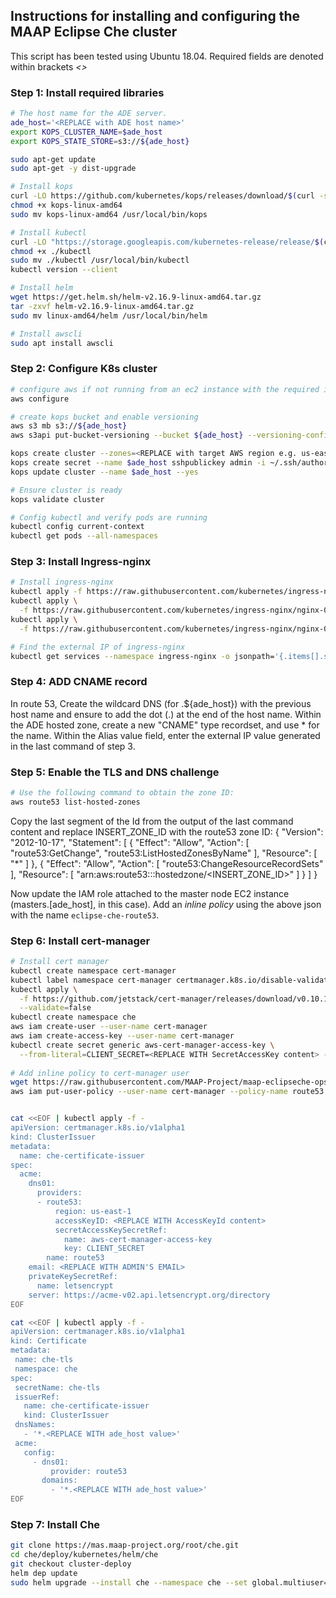 ## Instructions for installing and configuring the MAAP Eclipse Che cluster

This script has been tested using Ubuntu 18.04. Required fields are denoted within brackets *<>*

### Step 1: Install required libraries

```bash
# The host name for the ADE server.
ade_host='<REPLACE with ADE host name>'
export KOPS_CLUSTER_NAME=$ade_host
export KOPS_STATE_STORE=s3://${ade_host}

sudo apt-get update
sudo apt-get -y dist-upgrade

# Install kops
curl -LO https://github.com/kubernetes/kops/releases/download/$(curl -s https://api.github.com/repos/kubernetes/kops/releases/latest | grep tag_name | cut -d '"' -f 4)/kops-linux-amd64
chmod +x kops-linux-amd64
sudo mv kops-linux-amd64 /usr/local/bin/kops

# Install kubectl
curl -LO "https://storage.googleapis.com/kubernetes-release/release/$(curl -s https://storage.googleapis.com/kubernetes-release/release/stable.txt)/bin/linux/amd64/kubectl"
chmod +x ./kubectl
sudo mv ./kubectl /usr/local/bin/kubectl
kubectl version --client

# Install helm
wget https://get.helm.sh/helm-v2.16.9-linux-amd64.tar.gz
tar -zxvf helm-v2.16.9-linux-amd64.tar.gz
sudo mv linux-amd64/helm /usr/local/bin/helm

# Install awscli
sudo apt install awscli
```

### Step 2: Configure K8s cluster

```bash
# configure aws if not running from an ec2 instance with the required iam permissions attached
aws configure

# create kops bucket and enable versioning
aws s3 mb s3://${ade_host}
aws s3api put-bucket-versioning --bucket ${ade_host} --versioning-configuration Status=Enabled

kops create cluster --zones=<REPLACE with target AWS region e.g. us-east-1a> --name=$ade_host
kops create secret --name $ade_host sshpublickey admin -i ~/.ssh/authorized_keys 
kops update cluster --name $ade_host --yes

# Ensure cluster is ready 
kops validate cluster

# Config kubectl and verify pods are running
kubectl config current-context
kubectl get pods --all-namespaces
```

### Step 3: Install Ingress-nginx

```bash
# Install ingress-nginx
kubectl apply -f https://raw.githubusercontent.com/kubernetes/ingress-nginx/nginx-0.26.1/deploy/static/mandatory.yaml
kubectl apply \
  -f https://raw.githubusercontent.com/kubernetes/ingress-nginx/nginx-0.26.1/deploy/static/provider/aws/service-l4.yaml     
kubectl apply \
  -f https://raw.githubusercontent.com/kubernetes/ingress-nginx/nginx-0.26.1/deploy/static/provider/aws/patch-configmap-l4.yaml

# Find the external IP of ingress-nginx
kubectl get services --namespace ingress-nginx -o jsonpath='{.items[].status.loadBalancer.ingress[0].hostname}'
```

### Step 4: ADD CNAME record

In route 53, Create the wildcard DNS (for .${ade_host}) with the previous host name and ensure to add the dot (.) at the end of the host name. 
Within the ADE hosted zone, create a new "CNAME" type recordset, and use * for the name. Within the Alias value field, enter the external IP value generated in the last command of step 3.

### Step 5: Enable the TLS and DNS challenge

```bash
# Use the following command to obtain the zone ID:
aws route53 list-hosted-zones
```
Copy the last segment of the Id from the output of the last command  content and replace INSERT_ZONE_ID with the route53 zone ID:
{
    "Version": "2012-10-17",
    "Statement": [
        {
            "Effect": "Allow",
            "Action": [
                "route53:GetChange",
                "route53:ListHostedZonesByName"
            ],
            "Resource": [
                "*"
            ]
        },
        {
            "Effect": "Allow",
            "Action": [
                "route53:ChangeResourceRecordSets"
            ],
            "Resource": [
                "arn:aws:route53:::hostedzone/<INSERT_ZONE_ID>"
            ]
        }
    ]
}

Now update the IAM role attached to the master node EC2 instance (masters.[ade_host], in this case). Add an *inline policy* using the above json with the name `eclipse-che-route53`.

### Step 6: Install cert-manager 

```bash
# Install cert manager
kubectl create namespace cert-manager
kubectl label namespace cert-manager certmanager.k8s.io/disable-validation=true
kubectl apply \
  -f https://github.com/jetstack/cert-manager/releases/download/v0.10.1/cert-manager.yaml \
  --validate=false
kubectl create namespace che
aws iam create-user --user-name cert-manager
aws iam create-access-key --user-name cert-manager
kubectl create secret generic aws-cert-manager-access-key \
  --from-literal=CLIENT_SECRET=<REPLACE WITH SecretAccessKey content> -n cert-manager
  
# Add inline policy to cert-manager user
wget https://raw.githubusercontent.com/MAAP-Project/maap-eclipseche-ops/master/k8s-cluster/cert-mgr_additional_permissions.json
aws iam put-user-policy --user-name cert-manager --policy-name route53 --policy-document file://cert-mgr_additional_permissions.json


cat <<EOF | kubectl apply -f -
apiVersion: certmanager.k8s.io/v1alpha1
kind: ClusterIssuer
metadata:
  name: che-certificate-issuer
spec:
  acme:
    dns01:
      providers:
      - route53:
          region: us-east-1
          accessKeyID: <REPLACE WITH AccessKeyId content>
          secretAccessKeySecretRef:
            name: aws-cert-manager-access-key
            key: CLIENT_SECRET
        name: route53
    email: <REPLACE WITH ADMIN'S EMAIL>
    privateKeySecretRef:
      name: letsencrypt
    server: https://acme-v02.api.letsencrypt.org/directory
EOF

cat <<EOF | kubectl apply -f -
apiVersion: certmanager.k8s.io/v1alpha1
kind: Certificate
metadata:
 name: che-tls
 namespace: che
spec:
 secretName: che-tls
 issuerRef:
   name: che-certificate-issuer
   kind: ClusterIssuer
 dnsNames:
   - '*.<REPLACE WITH ade_host value>'
 acme:
   config:
     - dns01:
         provider: route53
       domains:
         - '*.<REPLACE WITH ade_host value>'
EOF
```

### Step 7: Install Che

```bash
git clone https://mas.maap-project.org/root/che.git
cd che/deploy/kubernetes/helm/che
git checkout cluster-deploy
helm dep update
sudo helm upgrade --install che --namespace che --set global.multiuser=true --set global.serverStrategy=multi-host --set global.ingressDomain=${ade_host} --set global.tls.enabled=true --set global.tls.useCertManager=true --set global.tls.useStaging=false --set tls.secretName=che-tls
```
